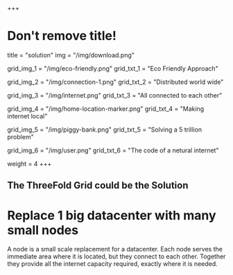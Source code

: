 +++
# Don't remove title!

title = "solution"
img = "/img/download.png"

grid_img_1 = "/img/eco-friendly.png"
grid_txt_1 = "Eco Friendly Approach"

grid_img_2 = "/img/connection-1.png"
grid_txt_2 = "Distributed world wide"

grid_img_3 = "/img/internet.png"
grid_txt_3 = "All connected to each other"

grid_img_4 = "/img/home-location-marker.png"
grid_txt_4 = "Making internet local"

grid_img_5 = "/img/piggy-bank.png"
grid_txt_5 = "Solving a 5 trillion problem"

grid_img_6 = "/img/user.png"
grid_txt_6 = "The code of a netural internet"

weight = 4
+++
## The ThreeFold Grid could be the Solution

# Replace 1 big datacenter with many small nodes

A node is a small scale replacement for a datacenter. Each node serves the immediate area where it is located, but they connect to each other. Together they provide all the internet capacity required, exactly where it is needed.
